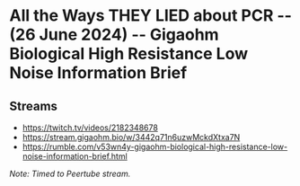 # All the Ways THEY LIED about PCR -- (26 June 2024) -- Gigaohm Biological High Resistance Low Noise Information Brief

## Streams
- https://twitch.tv/videos/2182348678
- https://stream.gigaohm.bio/w/3442q71n6uzwMckdXtxa7N
- https://rumble.com/v53wn4y-gigaohm-biological-high-resistance-low-noise-information-brief.html

_Note: Timed to Peertube stream._


